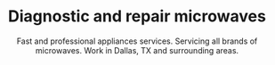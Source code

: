 ---
layout: index
keyword: Microwave repair
title: Diagnostic and repair microwaves
subtitle: "Fast and professional appliances services. Servicing all brands of microwaves. Work in Dallas, TX and surrounding areas."
---